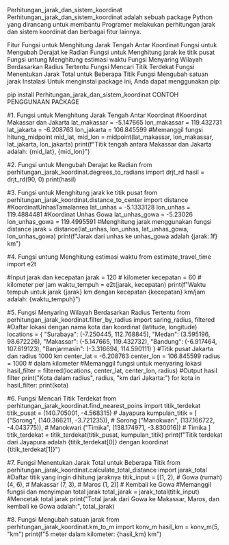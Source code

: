 Perhitungan_jarak_dan_sistem_koordinat
Perhitungan_jarak_dan_sistem_koordinat adalah sebuah package Python yang dirancang untuk membantu Programer melakukan perhitungan jarak dan sistem koordinat dan berbagai fitur lainnya.

Fitur
Fungsi untuk Menghitung Jarak Tengah Antar Koordinat
⁠⁠Fungsi untuk Mengubah Derajat ke Radian
⁠Fungsi untuk Menghitung jarak ke titik pusat
⁠Fungsi untung Menghitung estimasi waktu
⁠Fungsi Menyaring Wilayah Berdasarkan Radius Tertentu
⁠Fungsi Mencari Titik Terdekat
⁠Fungsi Menentukan Jarak Total untuk Beberapa Titik
Fungsi Mengubah satuan jarak
Instalasi
Untuk menginstal package ini, Anda dapat menggunakan pip:

pip install Perhitungan_jarak_dan_sistem_koordinat
CONTOH PENGGUNAAN PACKAGE

#1. Fungsi untuk Menghitung Jarak Tengah Antar Koordinat
#Koordinat Makassar dan Jakarta
lat_makassar = -5.147665
lon_makassar = 119.432731
lat_jakarta = -6.208763
lon_jakarta = 106.845599
#Memanggil fungsi hitung_midpoint
mid_lat, mid_lon = midpoint(lat_makassar, lon_makassar, lat_jakarta, lon_jakarta)
print(f"Titik tengah antara Makassar dan Jakarta adalah: {mid_lat}, {mid_lon}")


#2. ⁠⁠Fungsi untuk Mengubah Derajat ke Radian
from perhitungan_jarak_koordinat.degrees_to_radians import drjt_rd
hasil = drjt_rd(90, 0)
print(hasil)


#3. ⁠Fungsi untuk Menghitung jarak ke titik pusat
from perhitungan_jarak_koordinat.distance_to_center import distance
#KoordinatUnhasTamalanrea
lat_unhas = -5.1333128
lon_unhas = 119.4884481
#Koordinat Unhas Gowa
lat_unhas_gowa = -5.23026
lon_unhas_gowa = 119.4995591
#Menghitung jarak menggunakan fungsi distance
jarak = distance(lat_unhas, lon_unhas, lat_unhas_gowa, lon_unhas_gowa)
print(f"Jarak dari unhas ke unhas_gowa adalah {jarak:.1f} km")

#4. ⁠Fungsi untung Menghitung estimasi waktu
from estimate_travel_time import e2t

#Input jarak dan kecepatan
jarak = 120  # kilometer
kecepatan = 60  # kilometer per jam
waktu_tempuh = e2t(jarak, kecepatan)
print(f"Waktu tempuh untuk jarak {jarak} km dengan kecepatan {kecepatan} km/jam adalah: {waktu_tempuh}")

#5. ⁠Fungsi Menyaring Wilayah Berdasarkan Radius Tertentu
from perhitungan_jarak_koordinat.filter_by_radius import saring_radius, filtered
#Daftar lokasi dengan nama kota dan koordinat (latitude, longitude)
locations = {
    "Surabaya": (-7.250445, 112.768845),
    "Medan": (3.595196, 98.672226),
    "Makassar": (-5.147665, 119.432732),
    "Bandung": (-6.917464, 107.619123),
    "Banjarmasin": (-3.316694, 114.590111)
}
#Titik pusat Jakarta dan radius 1000 km
center_lat = -6.208763
center_lon = 106.845599
radius = 1000  # dalam kilometer
#Memanggil fungsi untuk menyaring lokasi
hasil_filter = filtered(locations, center_lat, center_lon, radius)
#Output hasil filter
print("Kota dalam radius", radius, "km dari Jakarta:")
for kota in hasil_filter:
    print(kota)


#6. ⁠Fungsi Mencari Titik Terdekat
from perhitungan_jarak_koordinat.find_nearest_poins import titik_terdekat
titik_pusat = (140.705001, -4.568315)  # Jayapura
kumpulan_titik = [
    ("Sorong", (140.366211, -3.721235)),  # Sorong
    ("Manokwari", (137.166722, -4.043775)),  # Manokwari
    ("Timika", (138.174971, -3.830016))   # Timika
]
titik_terdekat = titik_terdekat(titik_pusat, kumpulan_titik)
print(f"Titik terdekat dari Jayapura adalah {titik_terdekat[0]} dengan koordinat {titik_terdekat[1]}")


#7. ⁠Fungsi Menentukan Jarak Total untuk Beberapa Titik
from perhitungan_jarak_koordinat.calculate_total_distance import jarak_total
#Daftar titik yang ingin dihitung jaraknya
titik_input = [(1, 2),  # Gowa (rumah)
               (4, 6),  # Makassar
               (7, 3),  # Maros
               (1, 2)]  # Kembali ke Gowa
#Memanggil fungsi dan menyimpan total jarak
total_jarak = jarak_total(titik_input)
#Mencetak total jarak
print("Total jarak dari Gowa ke Makassar, Maros, dan kembali ke Gowa adalah:", total_jarak)


#8. Fungsi Mengubah satuan jarak
from perhitungan_jarak_koordinat.km_to_m import konv_m
hasil_km = konv_m(5, "km")
print(f"5 meter dalam kilometer: {hasil_km} km")
